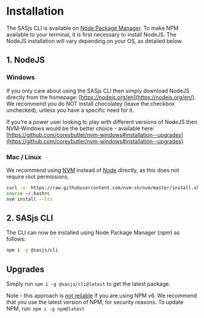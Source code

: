# Installation

The SASjs CLI is available on [Node Package Manager](https://www.npmjs.com/). To make NPM available to your terminal, it is first necessary to install NodeJS. The NodeJS installation will vary depending on your OS, as detailed below.

## 1. NodeJS

### Windows

If you only care about using the SASjs CLI then simply download NodeJS directly from the homepage:  [https://nodejs.org/en](https://nodejs.org/en/).  We recommend you do NOT install chocolatey (leave the checkbox unchecked), unless you have a specific need for it.

If you're a power user looking to play with different versions of NodeJS then NVM-Windows would be the better choice - available here: [https://github.com/coreybutler/nvm-windows#installation--upgrades](https://github.com/coreybutler/nvm-windows#installation--upgrades)

### Mac / Linux
We recommend using [NVM](https://github.com/nvm-sh/nvm) instead of [Node](https://nodejs.org/en/) directly, as this does not require root permissions.

```Bash
curl -o- https://raw.githubusercontent.com/nvm-sh/nvm/master/install.sh | bash
source ~/.bashrc
nvm install --lts
```

## 2. SASjs CLI
The CLI can now be installed using Node Package Manager (npm) as follows:

```Bash
npm i -g @sasjs/cli
```

## Upgrades

Simply run `npm i -g @sasjs/cli@latest` to get the latest package.

Note - this approach is [not reliable](https://github.com/npm/cli/issues/1884) if you are using NPM v6.  We recommend that you use the latest version of NPM, for security reasons.  To update NPM, run:  `npm i -g npm@latest`

